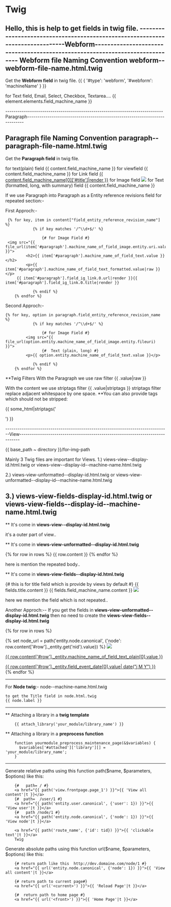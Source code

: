 # Twig
Hello, this is help to get fields in twig file.
------------------------------------------------------------------------------Webform-----------------------------------------------------------------------------
Webform file Naming Convention **webform--webform-file-name.html.twig**
-----------------------------------------------------------------------
Get the **Webform field** in twig file.
        {{ { '#type': 'webform', '#webform': 'machineName' } }}
        
for Text field, Email, Select, Checkbox, Textarea....     {{ element.elements.field_machine_name }}

-----------------------------------------------------------------------------Paragraph----------------------------------------------------------------------------
        
Paragraph file Naming Convention **paragraph--paragraph-file-name.html.twig**
----------------------------------------------------------------------------
Get the **Paragraph field** in twig file.

for text(plain) field                             {{ content.field_machine_name }}
for viewfield                                     {{ content.field_machine_name }}
for Link field                                 <a href="{{ content.field_machine_name[0]['#url']|render }}">{{ content.field_machine_name[0]['#title']|render }}</a> 
for Image field                                   <img src="{{ file_url(paragraph.field_right_branch[0].entity.uri.value) }}">
for Text (formatted, long, with summary) field    {{ content.field_machine_name }}

If we use Paragraph into Paragraph as a Entity reference revisions field for repeated section:-

First Approch:-

     {% for key, item in content["field_entity_reference_revision_name"] %}
                {% if key matches '/^\\d+$/' %}
                
                    {# for Image Field #}                      
     <img src="{{ file_url(item['#paragraph'].machine_name_of_field_image.entity.uri.value) }}">
             <h2>{{ item['#paragraph'].machine_name_of_field_text.value }}</h2>
             <p>{{ item['#paragraph'].machine_name_of_field_text_formatted.value|raw }}</p>
	     {{ item['#paragraph'].field_ig_link.0.url|render }}{{ item['#paragraph'].field_ig_link.0.title|render }}
             
                {% endif %}
		{% endfor %}
    
Second Approch:-

    {% for key, option in paragraph.field_entity_reference_revision_name %}
                {% if key matches '/^\\d+$/' %}
                
                    {# for Image Field #}                      
             <img src="{{ file_url(option.entity.machine_name_of_field_image.entity.fileuri) }}">
                    {# 	Text (plain, long) #}
             <p>{{ option.entity.machine_name_of_field_text.value }}</p>
             
                {% endif %}
		{% endfor %}
    
**Twig Filters
With the Paragraph we use raw filter {{ .value|raw }}

With the content we use striptags filter {{ .value|striptags }}
striptags filter replace adjacent whitespace by one space.
**You can also provide tags which should not be stripped:

{{ some_html|striptags('<br><p>') }}


--------------------------------------------------------------------------------View------------------------------------------------------------------------------
           
{{ base_path ~ directory }}/for-img-path
  
Mainly 3 Twig files are important for Views.
1.)     views-view--display-id.html.twig
                       or
        views-view--display-id--machine-name.html.twig

2.)     views-view-unformatted--display-id.html.twig
                      or
        views-view-unformatted--display-id--machine-name.html.twig
  
3.)     views-view-fields-display-id.html.twig
                      or
        views-view-fields--display-id--machine-name.html.twig
------------------------------------------------------------------
  
**  It's come in **views-view--display-id.html.twig**
  
  <section class="">
    <div class="container">
    </div>
  </section>
  
  it's a outer part of view..
  
**  It's come in **views-view-unformatted--display-id.html.twig**
  
  {% for row in rows %}
    {{ row.content }}
  {% endfor %}
  
  here is mention the repeated body..
  
**  It's come in **views-view-fields--display-id.html.twig**  
  
  <div class="col-md-4">
	{# this is for title field which is provide by views by default #} 
	{{ fields.title.content }}
      {{ fields.field_machine_name.content }}
      <img src="{{ file_url(row._entity.field_headerbild.entity.field_media_image.entity.uri.value) }}">
  </div>
  
  here we mention the field which is not repeated..
  
  
 Another Approch:--
    If you get the fields in **views-view-unformatted--display-id.html.twig**
    then no need to create the **views-view-fields--display-id.html.twig**
    
{% for row in rows %}
 <div class="col-lg-6 col-md-6 col-sm-12">
		<div class="event-card">
		  {% set node_url =  path('entity.node.canonical', {'node': row.content['#row']._entity.get('nid').value}) %}
        <a href="{{ node_url }}">
              <img class="" src="{{ file_url(row.content['#row']._entity.machine_name_of_field_image.entity.uri.value) }}">
            <div class="card-body">
                  <p class="event-card-text">{{ row.content['#row']._entity.machine_name_of_field_text_plain[0].value }}</p>
                  {{ row.content['#row']._entity.field_event_date[0].value| date("j M Y") }}
            </div>
        </a> 
		</div>
	</div>
{% endfor %}
    
------------------------------------------------------------------------------------------------------------------------------------------------------------------
For **Node twig**:-
	node--machine-name.html.twig
	
	to get the Title field in node.html.twig
	{{ node.label }}
	
-------------------------------------

** Attaching a library in a **twig template**

		{{ attach_library('your_module/library_name') }}


** Attaching a library in a **preprocess function**

		function yourmodule_preprocess_maintenance_page(&$variables) {
		  $variables['#attached']['library'][] =  'your_module/library_name';
		}

             
------------------------------------

Generate relative paths
	using this function  path($name, $parameters, $options) like this:

		{#   path= / #}
		<a href="{{ path('view.frontpage.page_1') }}">{{ 'View all content'|t }}</a>
		{#  path=  /user/1 #}
		<a href="{{ path('entity.user.canonical', {'user': 1}) }}">{{ 'View user'|t }}</a>
		{#   path /node/1 #}
		<a href="{{ path('entity.node.canonical', {'node': 1}) }}">{{ 'View node'|t }}</a>
		
		<a href="{{ path('route_name', {'id': tid}) }}">{{ 'clickable text'|t }}</a>
		Twig
		
Generate absolute  paths
	using this function  url($name, $parameters, $options) like this:

		{# return path like this  http://dev.domaine.com/node/1 #}
		<a href="{{ url('entity.node.canonical', {'node': 1}) }}">{{ 'View all content'|t }}</a>

		{# return path to current page#}
		<a href="{{ url('<current>') }}">{{ 'Reload Page'|t }}</a>

		{#  return path to home page #}
		<a href="{{ url('<front>') }}">{{ 'Home Page'|t }}</a>

